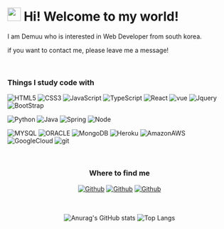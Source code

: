 <h1><img src="https://emojis.slackmojis.com/emojis/images/1531849430/4246/blob-sunglasses.gif?1531849430" width="30"/> Hi! Welcome to my world!</h1>

<p>I am Demuu who is interested in Web Developer from south korea.</p>
<p>if you want to contact me, please leave me a message!</p>

<br>

<h3>Things I study code with</h3>
<p>
    <img alt="HTML5" src="https://img.shields.io/badge/HTML5-E34F26?style=flat-square&logo=html5&logoColor=white" />
    <img alt="CSS3" src="https://img.shields.io/badge/CSS3-1572B6?style=flat-square&logo=css3&logoColor=white" />
    <img alt="JavaScript" src="https://img.shields.io/badge/JavaScript-F7DF1E?style=flat-square&logo=javascript&logoColor=black" />
    <img alt="TypeScript" src="https://img.shields.io/badge/TypeScript-007ACC?style=flat-square&logo=typescript&logoColor=white" />
    <img alt="React" src="https://img.shields.io/badge/React-20232A?style=flat-square&logo=react&logoColor=61DAFB" />
    <img alt="vue" src="https://img.shields.io/badge/Vue.js-35495E?style=flat-square&logo=vue.js&logoColor=4FC08D" />
    <img alt="Jquery" src="https://img.shields.io/badge/jQuery-0769AD?style=flat-square&logo=jquery&logoColor=white" />
    <img alt="BootStrap" src="https://img.shields.io/badge/Bootstrap-563D7C?style=flat-square&logo=bootstrap&logoColor=white" />
</p>
<p>  
    <img alt="Python" src="https://img.shields.io/badge/Python-3776AB?style=flat-square&logo=python&logoColor=white" />
    <img alt="Java" src="https://img.shields.io/badge/Java-ED8B00?style=flat-square&logo=java&logoColor=white" />
    <img alt="Spring" src="https://img.shields.io/badge/Spring-6DB33F?style=flat-square&logo=spring&logoColor=white" />
    <img alt="Node" src="https://img.shields.io/badge/Node.js-43853D?style=flat-square&logo=node.js&logoColor=white" />
</p>
<p>     
    <img alt="MYSQL" src="https://img.shields.io/badge/MySQL-00000F?style=flat-square&logo=mysql&logoColor=white" />
    <img alt="ORACLE" src="https://img.shields.io/badge/Oracle-F80000?style=flat-square&logo=Oracle&logoColor=white" />
    <img alt="MongoDB" src="https://img.shields.io/badge/MongoDB-4EA94B?style=flat-square&logo=mongodb&logoColor=white" />
    <img alt="Heroku" src="https://img.shields.io/badge/Heroku-430098?style=flat-square&logo=heroku&logoColor=white" />
    <img alt="AmazonAWS" src="https://img.shields.io/badge/Amazon_AWS-FF9900?style=for-the-badge&logo=amazonaws&logoColor=white" />
    <img alt="GoogleCloud" src="https://img.shields.io/badge/Google_Cloud-4285F4?style=flat-square&logo=google-cloud&logoColor=white" />
    <img alt="git" src="https://img.shields.io/badge/-Git-F05032?style=flat-square&logo=git&logoColor=white" />
</p>

<div align="center">

<br>
    
<h3>Where to find me</h3>
<a href="https://github.com/Preasim" target="_blank"><img alt="Github" src="https://img.shields.io/badge/GitHub-%2312100E.svg?&style=for-the-badge&logo=Github&logoColor=white" /></a>
<a href="https://preasim.github.io/Demuu/main-page/" target="_blank"><img alt="Github" src="https://img.shields.io/badge/website-000000?style=for-the-badge&logo=About.me&logoColor=white" /></a>
<a href="https://discord.gg/6HMM5JxzJN" target="_blank"><img alt="Github" src="https://img.shields.io/badge/Discord-7289DA?style=for-the-badge&logo=discord&logoColor=white" /></a>
    
</div>

<br>
<br>

<div align="center">
    
![Anurag's GitHub stats](https://github-readme-stats.vercel.app/api?username=Preasim&show_icons=true&theme=buefy)
![Top Langs](https://github-readme-stats.vercel.app/api/top-langs/?username=Preasim&layout=compact&theme=buefy)
    
</div>

